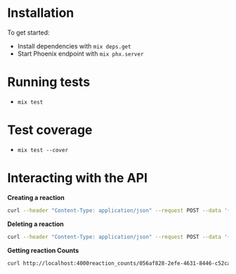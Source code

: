 # Installation


To get started:

  * Install dependencies with `mix deps.get`
  * Start Phoenix endpoint with `mix phx.server`


# Running tests 

* `mix test`

# Test coverage 
* `mix test --cover`

# Interacting with the API


**Creating a reaction**
```bash
curl --header "Content-Type: application/json" --request POST --data '{"type": "reaction","action": "add","content_id": "056af828-2efe-4631-8446-c52cabb67367",       "user_id": "9e204fff-9b48-4000-8b21-6cc88be2f01e",       "reaction_type": "fire"   }'  http://localhost:4000/reaction
```

**Deleting a reaction**
```bash
curl --header "Content-Type: application/json" --request POST --data '{"type": "reaction","action": "remove","content_id": "056af828-2efe-4631-8446-c52cabb67367",       "user_id": "9e204fff-9b48-4000-8b21-6cc88be2f01e",       "reaction_type": "fire"   }'  http://localhost:4000/reaction
```


**Getting reaction Counts**
```bash
curl http://localhost:4000reaction_counts/056af828-2efe-4631-8446-c52cabb67367
```


